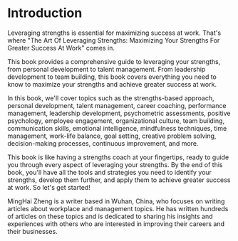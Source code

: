 # Introduction

Leveraging strengths is essential for maximizing success at work. That's where "The Art Of Leveraging Strengths: Maximizing Your Strengths For Greater Success At Work" comes in.

This book provides a comprehensive guide to leveraging your strengths, from personal development to talent management. From leadership development to team building, this book covers everything you need to know to maximize your strengths and achieve greater success at work.

In this book, we'll cover topics such as the strengths-based approach, personal development, talent management, career coaching, performance management, leadership development, psychometric assessments, positive psychology, employee engagement, organizational culture, team building, communication skills, emotional intelligence, mindfulness techniques, time management, work-life balance, goal setting, creative problem solving, decision-making processes, continuous improvement, and more.

This book is like having a strengths coach at your fingertips, ready to guide you through every aspect of leveraging your strengths. By the end of this book, you'll have all the tools and strategies you need to identify your strengths, develop them further, and apply them to achieve greater success at work. So let's get started!

MingHai Zheng is a writer based in Wuhan, China, who focuses on writing articles about workplace and management topics. He has written hundreds of articles on these topics and is dedicated to sharing his insights and experiences with others who are interested in improving their careers and their businesses.
